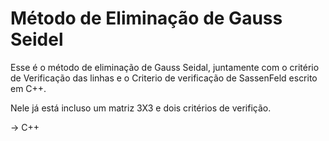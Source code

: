 # Método de Eliminação de Gauss Seidel

Esse é o método de eliminação de Gauss Seidal, juntamente com o critério de Verificação das linhas e o Criterio de verificação de  SassenFeld escrito em C++.

Nele já está incluso um matriz 3X3 e dois critérios de verifição.

-> C++
